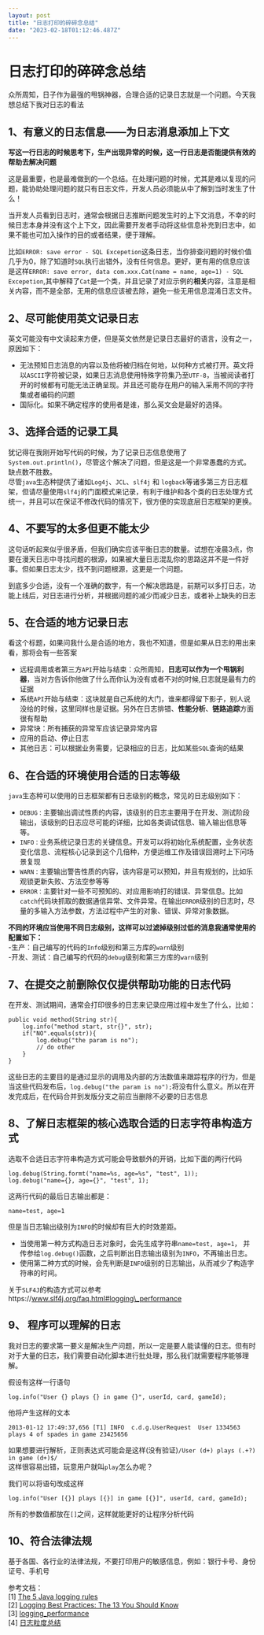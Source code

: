 ```yaml
---
layout: post
title: "日志打印的碎碎念总结"
date: "2023-02-18T01:12:46.487Z"
---
```

日志打印的碎碎念总结
==========

众所周知，日子作为最强的甩锅神器，合理合适的记录日志就是一个问题。今天我想总结下我对日志的看法

1、有意义的日志信息——为日志消息添加上下文
----------------------

**写这一行日志的时候思考下，生产出现异常的时候，这一行日志是否能提供有效的帮助去解决问题**

这是最重要，也是最难做到的一个总结。在处理问题的时候，尤其是难以复现的问题，能协助处理问题的就只有日志文件，开发人员必须能从中了解到当时发生了什么！

当开发人员看到日志时，通常会根据日志推断问题发生时的上下文消息，不幸的时候日志本身并没有这个上下文，因此需要开发者手动将这些信息补充到日志中，如果不能也可加入操作的目的或者结果，便于理解。

比如`ERROR: save error - SQL Excepetion`这条日志，当你排查问题的时候价值几乎为0，除了知道时`SQL`执行出错外，没有任何信息。更好，更有用的信息应该是这样`ERROR: save error, data com.xxx.Cat(name = name, age=1) - SQL Excepetion`,其中解释了`Cat`是一个类，并且记录了对应示例的**相关**内容，注意是相关内容，而不是全部，无用的信息应该被去除，避免一些无用信息混淆日志文件。

2、尽可能使用英文记录日志
-------------

英文可能没有中文读起来方便，但是英文依然是记录日志最好的语言，没有之一，原因如下：

*   无法预知日志消息的内容以及他将被归档在何地，以何种方式被打开。英文将以`ASCII`字符被记录，如果日志消息使用特殊字符集乃至`UTF-8`，当被阅读者打开的时候都有可能无法正确呈现。并且还可能存在用户的输入采用不同的字符集或者编码的问题
*   国际化。如果不确定程序的使用者是谁，那么英文会是最好的选择。

3、选择合适的记录工具
-----------

犹记得在我刚开始写代码的时候，为了记录日志信息使用了`System.out.println()`，尽管这个解决了问题，但是这是一个非常愚蠢的方式。缺点数不胜数。  
尽管`java`生态种提供了诸如`Log4j`、`JCL`、`slf4j` 和 `logback`等诸多第三方日志框架，但请尽量使用`slf4j`的门面模式来记录，有利于维护和各个类的日志处理方式统一，并且可以在保证不修改代码的情况下，很方便的实现底层日志框架的更换。

4、不要写的太多但更不能太少
--------------

这句话听起来似乎很矛盾，但我们确实应该平衡日志的数量。试想在凌晨3点，你要在漫天日志中寻找问题的根源，如果被大量日志混乱你的思路这并不是一件好事。但如果日志太少，找不到问题根源，这更是一个问题。

到底多少合适，没有一个准确的数字，有一个解决思路是，前期可以多打日志，功能上线后，对日志进行分析，并根据问题的减少而减少日志，或者补上缺失的日志

5、在合适的地方记录日志
------------

看这个标题，如果问我什么是合适的地方，我也不知道，但是如果从日志的用出来看，那将会有一些答案

*   远程调用或者第三方`API`开始与结束：众所周知，**日志可以作为一个甩锅利器**，当对方告诉你他做了什么而你认为没有或者不对的时候,日志就是最有力的证据
*   系统`API`开始与结束：这块就是自己系统的大门，谁来都得留下影子，别人说没给的时候，这里同样也是证据。另外在日志排错、**性能分析**、**链路追踪**方面很有帮助
*   异常块：所有捕获的异常军应该记录异常内容
*   应用的启动、停止日志
*   其他日志：可以根据业务需要，记录相应的日志，比如某些`SQL`查询的结果

6、在合适的环境使用合适的日志等级
-----------------

`java`生态种可以使用的日志框架都有日志级别的概念，常见的日志级别如下：

*   `DEBUG：`主要输出调试性质的内容，该级别的日志主要用于在开发、测试阶段输出，该级别的日志应尽可能的详细，比如各类调试信息、输入输出信息等等。
*   `INFO：`业务系统记录日志的关键信息。开发可以将初始化系统配置，业务状态变化信息、流程核心记录到这个几倍种，方便运维工作及错误回溯时上下问场景复现
*   `WARN：`主要输出警告性质的内容，该内容是可以预知，并且有规划的，比如乐观锁更新失败、方法空参等等
*   `ERROR：`主要针对一些不可预知的、对应用影响打的错误、异常信息。比如`catch`代码块抓取的数据通信异常、文件异常。在输出`ERROR`级别的日志时，尽量的多输入方法参数，方法过程中产生的对象、错误、异常对象数据。

**不同的环境应当使用不同日志级别，这样可以过滤掉级别过低的消息我通常使用的配置如下：**  
\-生产：自己编写的代码的`Info`级别和第三方库的`warn`级别  
\-开发、测试：自己编写的代码的`debug`级别和第三方库的`warn`级别

7、在提交之前删除仅仅提供帮助功能的日志代码
----------------------

在开发、测试期间，通常会打印很多的日志来记录应用过程中发生了什么，比如：

    public void method(String str){
        log.info("method start, str{}", str);
        if("NO".equals(str)){
            log.debug("the param is no");
            // do other
        }
    }
    

这些日志的主要目的是通过显示的调用及内部的方法数值来跟踪程序的行为，但是当这些代码发布后，`log.debug("the param is no");`将没有什么意义。所以在开发完成后，在代码合并到发版分支之前应当删除不必要的日志信息

8、了解日志框架的核心选取合适的日志字符串构造方式
-------------------------

选取不合适日志字符串构造方式可能会导致额外的开销，比如下面的两行代码

    log.debug(String.formt("name=%s, age=%s", "test", 1));
    log.debug("name={}, age={}", "test", 1);
    

这两行代码的最后日志输出都是：

    name=test, age=1
    

但是当日志输出级别为`INFO`的时候却有巨大的时效差距。

*   当使用第一种方式构造日志对象时，会先生成字符串`name=test, age=1`， 并传参给`log.debug()`函数，之后判断出日志输出级别为`INFO`，不再输出日志。
*   使用第二种方式的时候，会先判断是`INFO`级别的日志输出，从而减少了构造字符串的时间。

关于`SLF4J`的构造方式可以参考https://www.slf4j.org/faq.html#logging\_performance

9、 程序可以理解的日志
------------

我对日志的要求第一要义是解决生产问题，所以一定是要人能读懂的日志。但有时对于大量的日志，我们需要自动化脚本进行批处理，那么我们就需要程序能够理解。

假设有这样一行语句

    log.info("User {} plays {} in game {}", userId, card, gameId);
    

他将产生这样的文本

    2013-01-12 17:49:37,656 [T1] INFO  c.d.g.UserRequest  User 1334563 plays 4 of spades in game 23425656
    

如果想要进行解析，正则表达式可能会是这样(没有验证)`/User (d+) plays (.+?) in game (d+)$/`  
这样很容易出错，玩意用户就叫`play`怎么办呢？

我们可以将语句改成这样

    log.info("User [{}] plays [{}] in game [{}]", userId, card, gameId);
    

所有的参数值都放在`[]`之间，这样就能更好的让程序分析代码

10、符合法律法规
---------

基于各国、各行业的法律法规，不要打印用户的敏感信息，例如：银行卡号、身份证号、手机号

参考文档：  
\[1\] [The 5 Java logging rules](https://www.javacodegeeks.com/2015/12/5-java-logging-rules.html)  
\[2\] [Logging Best Practices: The 13 You Should Know](https://www.dataset.com/blog/the-10-commandments-of-logging/)  
\[3\] [logging\_performance](https://www.slf4j.org/faq.html#logging_performance)  
\[4\] [日志粒度总结](https://developer.aliyun.com/article/712916)